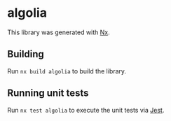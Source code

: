 # algolia

This library was generated with [Nx](https://nx.dev).

## Building

Run `nx build algolia` to build the library.

## Running unit tests

Run `nx test algolia` to execute the unit tests via [Jest](https://jestjs.io).
